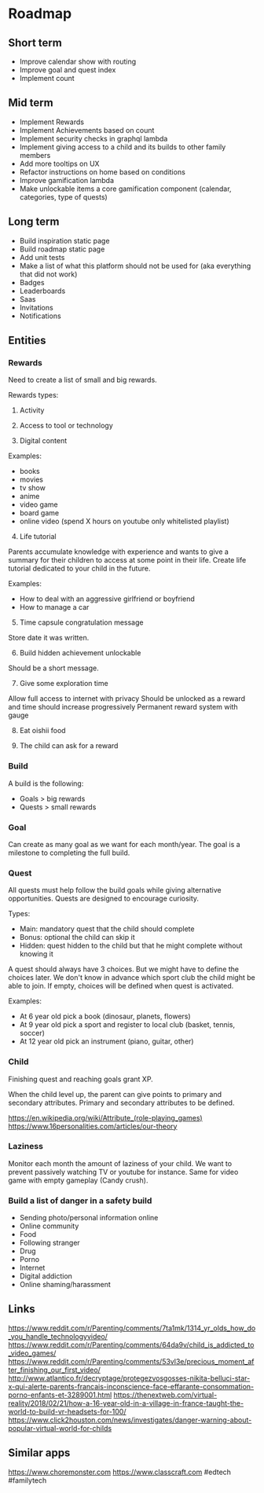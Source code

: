 Roadmap
=======

Short term
----------

- Improve calendar show with routing
- Improve goal and quest index
- Implement count

Mid term
--------

- Implement Rewards
- Implement Achievements based on count
- Implement security checks in graphql lambda
- Implement giving access to a child and its builds to other family members
- Add more tooltips on UX
- Refactor instructions on home based on conditions
- Improve gamification lambda
- Make unlockable items a core gamification component (calendar, categories, type of quests)

Long term
---------

- Build inspiration static page
- Build roadmap static page
- Add unit tests
- Make a list of what this platform should not be used for (aka everything that did not work)
- Badges
- Leaderboards
- Saas
- Invitations
- Notifications


Entities
--------

### Rewards

Need to create a list of small and big rewards.

Rewards types:

1) Activity

2) Access to tool or technology

3) Digital content

Examples:
- books
- movies
- tv show
- anime
- video game
- board game
- online video (spend X hours on youtube only whitelisted playlist)

4) Life tutorial

Parents accumulate knowledge with experience and wants to give a summary
for their children to access at some point in their life.
Create life tutorial dedicated to your child in the future.

Examples:
- How to deal with an aggressive girlfriend or boyfriend
- How to manage a car

5) Time capsule congratulation message

Store date it was written.

6) Build hidden achievement unlockable

Should be a short message.

7) Give some exploration time

Allow full access to internet with privacy
Should be unlocked as a reward and time should increase progressively
Permanent reward system with gauge

8) Eat oishii food

9) The child can ask for a reward

### Build

A build is the following:
- Goals > big rewards
- Quests > small rewards

### Goal

Can create as many goal as we want for each month/year.
The goal is a milestone to completing the full build.

### Quest

All quests must help follow the build goals while giving alternative opportunities.
Quests are designed to encourage curiosity.

Types:
- Main: mandatory quest that the child should complete
- Bonus: optional the child can skip it
- Hidden: quest hidden to the child but that he might complete without knowing it

A quest should always have 3 choices.
But we might have to define the choices later.
We don't know in advance which sport club the child might be able to join.
If empty, choices will be defined when quest is activated.

Examples:
- At 6 year old pick a book (dinosaur, planets, flowers)
- At 9 year old pick a sport and register to local club (basket, tennis, soccer)
- At 12 year old pick an instrument (piano, guitar, other)

### Child

Finishing quest and reaching goals grant XP.

When the child level up, the parent can give points to primary and secondary attributes.
Primary and secondary attributes to be defined.

https://en.wikipedia.org/wiki/Attribute_(role-playing_games)
https://www.16personalities.com/articles/our-theory

### Laziness

Monitor each month the amount of laziness of your child.
We want to prevent passively watching TV or youtube for instance.
Same for video game with empty gameplay (Candy crush).

### Build a list of danger in a safety build

- Sending photo/personal information online
- Online community
- Food
- Following stranger
- Drug
- Porno
- Internet
- Digital addiction
- Online shaming/harassment


Links
-----

https://www.reddit.com/r/Parenting/comments/7ta1mk/1314_yr_olds_how_do_you_handle_technologyvideo/
https://www.reddit.com/r/Parenting/comments/64da9v/child_is_addicted_to_video_games/
https://www.reddit.com/r/Parenting/comments/53vl3e/precious_moment_after_finishing_our_first_video/
http://www.atlantico.fr/decryptage/protegezvosgosses-nikita-belluci-star-x-qui-alerte-parents-francais-inconscience-face-effarante-consommation-porno-enfants-et-3289001.html
https://thenextweb.com/virtual-reality/2018/02/21/how-a-16-year-old-in-a-village-in-france-taught-the-world-to-build-vr-headsets-for-100/
https://www.click2houston.com/news/investigates/danger-warning-about-popular-virtual-world-for-childs


Similar apps
------------

https://www.choremonster.com
https://www.classcraft.com
#edtech #familytech
